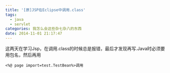 ```yaml
---
title: '[原]JSP在Eclipse中调用.class'
tags:
  - java
  - servlet
categories: 我怎么会这些杂七杂八的东西
date: 2014-11-01 21:17:47
---
```


这两天在学习Jsp，在调用.class的时候总是报错，最后才发现再写.Java时必须要用包名，然后再用
<!-- more -->
```
<%@ page import=test.TestBean%>调用
```
